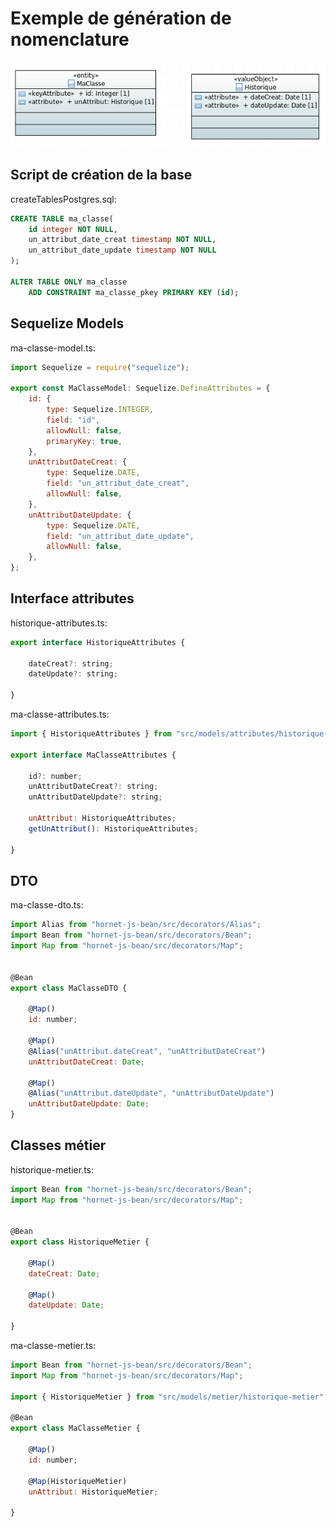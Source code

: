 # Exemple de génération de nomenclature

![Exemple value object](../../sources/exemple_valueobject.png)

## Script de création de la base

createTablesPostgres.sql:

```sql
CREATE TABLE ma_classe(
	id integer NOT NULL,
	un_attribut_date_creat timestamp NOT NULL,
	un_attribut_date_update timestamp NOT NULL
);

ALTER TABLE ONLY ma_classe
	ADD CONSTRAINT ma_classe_pkey PRIMARY KEY (id);
```

## Sequelize Models

ma-classe-model.ts:

```javascript
import Sequelize = require("sequelize");

export const MaClasseModel: Sequelize.DefineAttributes = {
    id: {
        type: Sequelize.INTEGER,
        field: "id",
        allowNull: false,
        primaryKey: true,
    },
    unAttributDateCreat: {
        type: Sequelize.DATE,
        field: "un_attribut_date_creat",
        allowNull: false,
    },
    unAttributDateUpdate: {
        type: Sequelize.DATE,
        field: "un_attribut_date_update",
        allowNull: false,
    },
};
```

## Interface attributes

historique-attributes.ts:

```javascript
export interface HistoriqueAttributes {
    
    dateCreat?: string;
    dateUpdate?: string;

}
```

ma-classe-attributes.ts:

```javascript
import { HistoriqueAttributes } from "src/models/attributes/historique-attributes";

export interface MaClasseAttributes {
    
    id?: number;
    unAttributDateCreat?: string;
    unAttributDateUpdate?: string;

    unAttribut: HistoriqueAttributes;
    getUnAttribut(): HistoriqueAttributes;
    
}
```

## DTO

ma-classe-dto.ts:

```javascript
import Alias from "hornet-js-bean/src/decorators/Alias";
import Bean from "hornet-js-bean/src/decorators/Bean";
import Map from "hornet-js-bean/src/decorators/Map";


@Bean
export class MaClasseDTO {
    
    @Map()
    id: number;
    
    @Map()
    @Alias("unAttribut.dateCreat", "unAttributDateCreat")
    unAttributDateCreat: Date;
    
    @Map()
    @Alias("unAttribut.dateUpdate", "unAttributDateUpdate")
    unAttributDateUpdate: Date;
}
```

## Classes métier

historique-metier.ts:

```javascript
import Bean from "hornet-js-bean/src/decorators/Bean";
import Map from "hornet-js-bean/src/decorators/Map";


@Bean
export class HistoriqueMetier {
    
    @Map()
    dateCreat: Date;
    
    @Map()
    dateUpdate: Date;
    
}
```

ma-classe-metier.ts:

```javascript
import Bean from "hornet-js-bean/src/decorators/Bean";
import Map from "hornet-js-bean/src/decorators/Map";

import { HistoriqueMetier } from "src/models/metier/historique-metier";

@Bean
export class MaClasseMetier {
    
    @Map()
    id: number;
    
    @Map(HistoriqueMetier)
    unAttribut: HistoriqueMetier;
    
}
```
